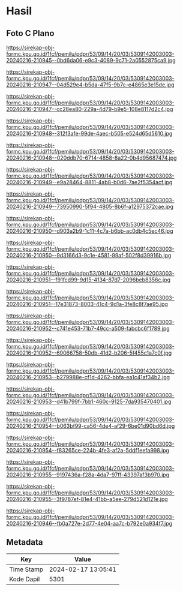 # Hasil

## Foto C Plano

https://sirekap-obj-formc.kpu.go.id/1fcf/pemilu/pdpr/53/09/14/20/03/5309142003003-20240216-210945--0bd6da06-e9c3-4089-9c71-2a0552875ca9.jpg

https://sirekap-obj-formc.kpu.go.id/1fcf/pemilu/pdpr/53/09/14/20/03/5309142003003-20240216-210947--04d529e4-b5da-47f5-9b7c-e4865e3e15de.jpg

https://sirekap-obj-formc.kpu.go.id/1fcf/pemilu/pdpr/53/09/14/20/03/5309142003003-20240216-210947--cc28ea80-229a-4d79-b9e5-108e8117d2c4.jpg

https://sirekap-obj-formc.kpu.go.id/1fcf/pemilu/pdpr/53/09/14/20/03/5309142003003-20240216-210948--312f3afe-99de-4aec-b505-e524d65d5610.jpg

https://sirekap-obj-formc.kpu.go.id/1fcf/pemilu/pdpr/53/09/14/20/03/5309142003003-20240216-210948--020ddb70-6714-4858-8a22-0b4d95687474.jpg

https://sirekap-obj-formc.kpu.go.id/1fcf/pemilu/pdpr/53/09/14/20/03/5309142003003-20240216-210949--e9a28464-8811-4ab8-b0d6-7ae2f5354acf.jpg

https://sirekap-obj-formc.kpu.go.id/1fcf/pemilu/pdpr/53/09/14/20/03/5309142003003-20240216-210949--73950990-5f94-4805-8b6f-a12975372cae.jpg

https://sirekap-obj-formc.kpu.go.id/1fcf/pemilu/pdpr/53/09/14/20/03/5309142003003-20240216-210950--d903a2b9-1c11-4c7a-b6bb-ac0db4c5ec46.jpg

https://sirekap-obj-formc.kpu.go.id/1fcf/pemilu/pdpr/53/09/14/20/03/5309142003003-20240216-210950--9d3166d3-9c1e-4581-99af-502f8d39916b.jpg

https://sirekap-obj-formc.kpu.go.id/1fcf/pemilu/pdpr/53/09/14/20/03/5309142003003-20240216-210951--f91fcd99-9d15-4134-87d7-2096beb8356c.jpg

https://sirekap-obj-formc.kpu.go.id/1fcf/pemilu/pdpr/53/09/14/20/03/5309142003003-20240216-210951--17e31873-8003-41c4-9d1a-3fe8c8f7ae95.jpg

https://sirekap-obj-formc.kpu.go.id/1fcf/pemilu/pdpr/53/09/14/20/03/5309142003003-20240216-210952--c741e453-71b7-49cc-a509-fabcbc6f1789.jpg

https://sirekap-obj-formc.kpu.go.id/1fcf/pemilu/pdpr/53/09/14/20/03/5309142003003-20240216-210952--69066758-50db-41d2-b206-5f455c1a7c0f.jpg

https://sirekap-obj-formc.kpu.go.id/1fcf/pemilu/pdpr/53/09/14/20/03/5309142003003-20240216-210953--b279988e-cf1d-4262-bbfa-ea1c41af34b2.jpg

https://sirekap-obj-formc.kpu.go.id/1fcf/pemilu/pdpr/53/09/14/20/03/5309142003003-20240216-210953--d41b799f-7bb1-460c-9125-7da935470401.jpg

https://sirekap-obj-formc.kpu.go.id/1fcf/pemilu/pdpr/53/09/14/20/03/5309142003003-20240216-210954--b063bf99-ca56-4de4-af29-6be01d90bd6d.jpg

https://sirekap-obj-formc.kpu.go.id/1fcf/pemilu/pdpr/53/09/14/20/03/5309142003003-20240216-210954--f83265ce-224b-4fe3-af2a-5ddf1eefa998.jpg

https://sirekap-obj-formc.kpu.go.id/1fcf/pemilu/pdpr/53/09/14/20/03/5309142003003-20240216-210955--9197436a-f28a-4da7-97ff-43397af3b970.jpg

https://sirekap-obj-formc.kpu.go.id/1fcf/pemilu/pdpr/53/09/14/20/03/5309142003003-20240216-210955--3f9787ef-81e4-41bb-a5ee-279d521d121e.jpg

https://sirekap-obj-formc.kpu.go.id/1fcf/pemilu/pdpr/53/09/14/20/03/5309142003003-20240216-210946--fb0a727e-2d77-4e04-aa7c-b792e0a934f7.jpg


## Metadata

| Key        | Value               |
| ---------- | ------------------- |
| Time Stamp | 2024-02-17 13:05:41 |
| Kode Dapil | 5301                |



